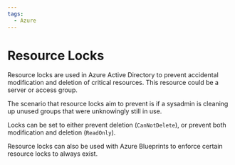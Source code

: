 ```yaml
---
tags:
  - Azure
---
```

# Resource Locks

Resource locks are used in Azure Active Directory to prevent accidental
modification and deletion of critical resources. This resource could be a server
or access group.

The scenario that resource locks aim to prevent is if a sysadmin is cleaning up
unused groups that were unknowingly still in use.

Locks can be set to either prevent deletion (`CanNotDelete`), or prevent both
modification and deletion (`ReadOnly`).

Resource locks can also be used with Azure Blueprints to enforce certain
resource locks to always exist.
